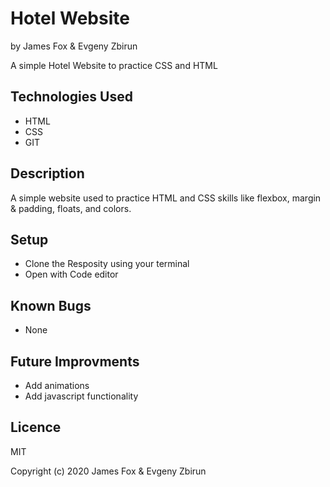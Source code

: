 # Hotel Website

by James Fox & Evgeny Zbirun

A simple Hotel Website to practice CSS and HTML

## Technologies Used

- HTML
- CSS
- GIT

## Description

A simple website used to practice HTML and CSS skills like flexbox, margin & padding, floats, and colors.

## Setup

- Clone the Resposity using your terminal
- Open with Code editor

## Known Bugs

- None

## Future Improvments

- Add animations
- Add javascript functionality

## Licence

MIT

Copyright (c) 2020 James Fox & Evgeny Zbirun
